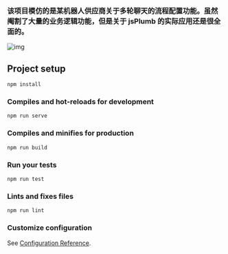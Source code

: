 ### 该项目模仿的是某机器人供应商关于多轮聊天的流程配置功能。虽然阉割了大量的业务逻辑功能，但是关于 jsPlumb 的实际应用还是很全面的。

![img](https://github.com/lee-won/vue-jsPlumb-case/blob/master/src/assets/flow.png)

## Project setup

```
npm install
```

### Compiles and hot-reloads for development

```
npm run serve
```

### Compiles and minifies for production

```
npm run build
```

### Run your tests

```
npm run test
```

### Lints and fixes files

```
npm run lint
```

### Customize configuration

See [Configuration Reference](https://cli.vuejs.org/config/).
